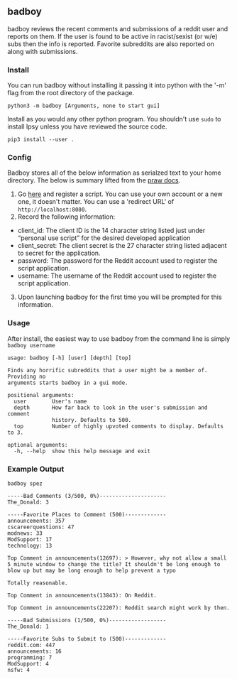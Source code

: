 ## badboy

badboy reviews the recent comments and submissions of a reddit user and reports on them. If the user is found to be active in racist/sexist (or w/e) subs then the info is reported. Favorite subreddits are also reported on along with submissions.

### Install

You can run badboy without installing it passing it into python with the '-m' flag from the root directory of the package.

```
python3 -m badboy [Arguments, none to start gui]
```

Install as you would any other python program. You shouldn't use `sudo` to install Ipsy unless you have reviewed the source code.

```
pip3 install --user .
```

### Config

Badboy stores all of the below information as serialzed text to your home directory.
The below is summary lifted from the [praw docs](https://praw.readthedocs.io/en/latest/getting_started/authentication.html).

1. Go [here](https://www.reddit.com/prefs/apps/) and register a script. You can use your own account or a new one, it doesn't matter. You can use a 'redirect URL' of `http://localhost:8080`.
2. Record the following information:

* client_id: The client ID is the 14 character string listed just under “personal use script” for the desired developed application
* client_secret: The client secret is the 27 character string listed adjacent to secret for the application.
* password: The password for the Reddit account used to register the script application.
* username: The username of the Reddit account used to register the script application.

3. Upon launching badboy for the first time you will be prompted for this information.

### Usage

After install, the easiest way to use badboy from the command line is simply `badboy username`

```
usage: badboy [-h] [user] [depth] [top]

Finds any horrific subreddits that a user might be a member of. Providing no
arguments starts badboy in a gui mode.

positional arguments:
  user        User's name
  depth       How far back to look in the user's submission and comment
              history. Defaults to 500.
  top         Number of highly upvoted comments to display. Defaults to 3.

optional arguments:
  -h, --help  show this help message and exit
```

### Example Output

```
badboy spez

-----Bad Comments (3/500, 0%)---------------------
The_Donald: 3

-----Favorite Places to Comment (500)-------------
announcements: 357
cscareerquestions: 47
modnews: 33
ModSupport: 17
technology: 13

Top Comment in announcements(12697): > However, why not allow a small 5 minute window to change the title? It shouldn't be long enough to blow up but may be long enough to help prevent a typo

Totally reasonable.

Top Comment in announcements(13843): On Reddit.

Top Comment in announcements(22207): Reddit search might work by then.

-----Bad Submissions (1/500, 0%)------------------
The_Donald: 1

-----Favorite Subs to Submit to (500)-------------
reddit.com: 447
announcements: 16
programming: 7
ModSupport: 4
nsfw: 4
```
